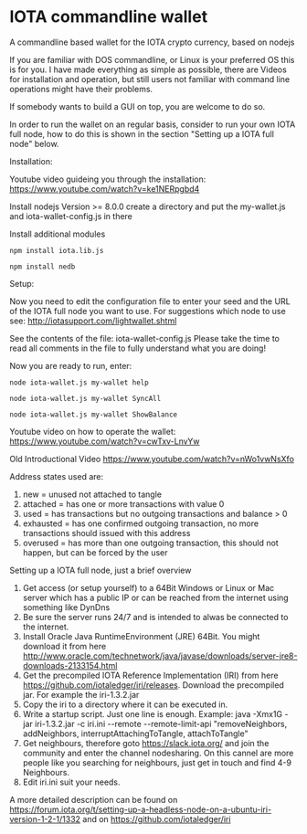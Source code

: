 # IOTA commandline wallet
A commandline based wallet for the IOTA crypto currency, based on nodejs

If you are familiar with DOS commandline, or Linux is your preferred OS this is for you.
I have made everything as simple as possible, there are Videos for installation and operation,
but still users not familiar with command line operations might have their problems.

If somebody wants to build a GUI on top, you are welcome to do so.

In order to run the wallet on an regular basis, consider to run your own IOTA full node,
how to do this is shown in the section "Setting up a IOTA full node" below.

Installation:

Youtube video guideing you through the installation: https://www.youtube.com/watch?v=ke1NERpgbd4

Install nodejs Version >= 8.0.0
create a directory and put the my-wallet.js and iota-wallet-config.js in there

Install additional modules

`npm install iota.lib.js`

`npm install nedb`

Setup:

Now you need to edit the configuration file to enter your seed
and the URL of the IOTA full node you want to use.
For suggestions which node to use see: http://iotasupport.com/lightwallet.shtml

See the contents of the file: iota-wallet-config.js
Please take the time to read all comments in the file to fully understand what you are doing!

Now you are ready to run, enter:

`node iota-wallet.js my-wallet help`

`node iota-wallet.js my-wallet SyncAll`

`node iota-wallet.js my-wallet ShowBalance`

Youtube video on how to operate the wallet:
https://www.youtube.com/watch?v=cwTxv-LnvYw

Old Introductional Video
https://www.youtube.com/watch?v=nWo1vwNsXfo

Address states used are:
1. new = unused not attached to tangle
2. attached = has one or more transactions with value 0
3. used = has transactions but no outgoing transactions and balance > 0
4. exhausted = has one confirmed outgoing transaction, no more transactions should issued with this address
5. overused = has more than one outgoing transaction, this should not happen, but can be forced by the user

Setting up a IOTA full node, just a brief overview
1. Get access (or setup yourself) to a 64Bit Windows or Linux or Mac server which has a public IP or can be reached from the internet using something like DynDns
2. Be sure the server runs 24/7 and is intended to alwas be connected to the internet.
3. Install Oracle Java RuntimeEnvironment (JRE) 64Bit. You might download it from here http://www.oracle.com/technetwork/java/javase/downloads/server-jre8-downloads-2133154.html
4. Get the precompiled IOTA Reference Implementation (IRI) from here https://github.com/iotaledger/iri/releases. Download the precompiled jar. For example the iri-1.3.2.jar
5. Copy the iri to a directory where it can be executed in.
6. Write a startup script. Just one line is enough. Example: java -Xmx1G -jar iri-1.3.2.jar -c iri.ini --remote --remote-limit-api "removeNeighbors, addNeighbors, interruptAttachingToTangle, attachToTangle"
7. Get neighbours, therefore goto https://slack.iota.org/ and join the community and enter the channel nodesharing. On this cannel are more people like you searching for neighbours, just get in touch and find 4-9 Neighbours.
8. Edit iri.ini suit your needs.

A more detailed description can be found
on https://forum.iota.org/t/setting-up-a-headless-node-on-a-ubuntu-iri-version-1-2-1/1332
and
on https://github.com/iotaledger/iri

